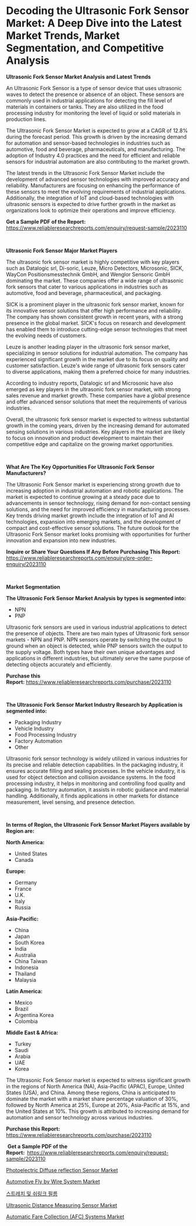 <p><h1>Decoding the Ultrasonic Fork Sensor Market: A Deep Dive into the Latest Market Trends, Market Segmentation, and Competitive Analysis</h1></p><p><strong>Ultrasonic Fork Sensor Market Analysis and Latest Trends</strong></p>
<p><p>An Ultrasonic Fork Sensor is a type of sensor device that uses ultrasonic waves to detect the presence or absence of an object. These sensors are commonly used in industrial applications for detecting the fill level of materials in containers or tanks. They are also utilized in the food processing industry for monitoring the level of liquid or solid materials in production lines.</p><p>The Ultrasonic Fork Sensor Market is expected to grow at a CAGR of 12.8% during the forecast period. This growth is driven by the increasing demand for automation and sensor-based technologies in industries such as automotive, food and beverage, pharmaceuticals, and manufacturing. The adoption of Industry 4.0 practices and the need for efficient and reliable sensors for industrial automation are also contributing to the market growth.</p><p>The latest trends in the Ultrasonic Fork Sensor Market include the development of advanced sensor technologies with improved accuracy and reliability. Manufacturers are focusing on enhancing the performance of these sensors to meet the evolving requirements of industrial applications. Additionally, the integration of IoT and cloud-based technologies with ultrasonic sensors is expected to drive further growth in the market as organizations look to optimize their operations and improve efficiency.</p></p>
<p><strong>Get a Sample PDF of the Report:&nbsp;</strong> <a href="https://www.reliableresearchreports.com/enquiry/request-sample/2023110">https://www.reliableresearchreports.com/enquiry/request-sample/2023110</a></p>
<p>&nbsp;</p>
<p><strong>Ultrasonic Fork Sensor Major Market Players</strong></p>
<p><p>The ultrasonic fork sensor market is highly competitive with key players such as Datalogic srl, Di-soric, Leuze, Micro Detectors, Microsonic, SICK, WayCon Positionsmesstechnik GmbH, and Wenglor Sensoric GmbH dominating the market. These companies offer a wide range of ultrasonic fork sensors that cater to various applications in industries such as automotive, food and beverage, pharmaceutical, and packaging.</p><p>SICK is a prominent player in the ultrasonic fork sensor market, known for its innovative sensor solutions that offer high performance and reliability. The company has shown consistent growth in recent years, with a strong presence in the global market. SICK's focus on research and development has enabled them to introduce cutting-edge sensor technologies that meet the evolving needs of customers.</p><p>Leuze is another leading player in the ultrasonic fork sensor market, specializing in sensor solutions for industrial automation. The company has experienced significant growth in the market due to its focus on quality and customer satisfaction. Leuze's wide range of ultrasonic fork sensors cater to diverse applications, making them a preferred choice for many industries.</p><p>According to industry reports, Datalogic srl and Microsonic have also emerged as key players in the ultrasonic fork sensor market, with strong sales revenue and market growth. These companies have a global presence and offer advanced sensor solutions that meet the requirements of various industries.</p><p>Overall, the ultrasonic fork sensor market is expected to witness substantial growth in the coming years, driven by the increasing demand for automated sensing solutions in various industries. Key players in the market are likely to focus on innovation and product development to maintain their competitive edge and capitalize on the growing market opportunities.</p></p>
<p>&nbsp;</p>
<p><strong>What Are The Key Opportunities For Ultrasonic Fork Sensor Manufacturers?</strong></p>
<p><p>The Ultrasonic Fork Sensor market is experiencing strong growth due to increasing adoption in industrial automation and robotic applications. The market is expected to continue growing at a steady pace due to advancements in sensor technology, rising demand for non-contact sensing solutions, and the need for improved efficiency in manufacturing processes. Key trends driving market growth include the integration of IoT and AI technologies, expansion into emerging markets, and the development of compact and cost-effective sensor solutions. The future outlook for the Ultrasonic Fork Sensor market looks promising with opportunities for further innovation and expansion into new industries.</p></p>
<p><strong>Inquire or Share Your Questions If Any Before Purchasing This Report:</strong> <a href="https://www.reliableresearchreports.com/enquiry/pre-order-enquiry/2023110">https://www.reliableresearchreports.com/enquiry/pre-order-enquiry/2023110</a></p>
<p>&nbsp;</p>
<p><strong>Market Segmentation</strong></p>
<p><strong>The Ultrasonic Fork Sensor Market Analysis by types is segmented into:</strong></p>
<p><ul><li>NPN</li><li>PNP</li></ul></p>
<p><p>Ultrasonic fork sensors are used in various industrial applications to detect the presence of objects. There are two main types of Ultrasonic fork sensor markets - NPN and PNP. NPN sensors operate by switching the output to ground when an object is detected, while PNP sensors switch the output to the supply voltage. Both types have their own unique advantages and applications in different industries, but ultimately serve the same purpose of detecting objects accurately and efficiently.</p></p>
<p><strong>Purchase this Report:&nbsp;</strong><a href="https://www.reliableresearchreports.com/purchase/2023110">https://www.reliableresearchreports.com/purchase/2023110</a></p>
<p>&nbsp;</p>
<p><strong>The Ultrasonic Fork Sensor Market Industry Research by Application is segmented into:</strong></p>
<p><ul><li>Packaging Industry</li><li>Vehicle Industry</li><li>Food Processing Industry</li><li>Factory Automation</li><li>Other</li></ul></p>
<p><p>Ultrasonic fork sensor technology is widely utilized in various industries for its precise and reliable detection capabilities. In the packaging industry, it ensures accurate filling and sealing processes. In the vehicle industry, it is used for object detection and collision avoidance systems. In the food processing industry, it helps in monitoring and controlling food quality and packaging. In factory automation, it assists in robotic guidance and material handling. Additionally, it finds applications in other markets for distance measurement, level sensing, and presence detection.</p></p>
<p>&nbsp;</p>
<p><strong>In terms of Region, the Ultrasonic Fork Sensor Market Players available by Region are:</strong></p>
<p>
    <p> <strong> North America: </strong>
        <ul>
            <li>United States</li>
            <li>Canada</li>
        </ul>
        </p> 
    <p> <strong> Europe: </strong>
        <ul>
            <li>Germany</li>
            <li>France</li>
            <li>U.K.</li>
            <li>Italy</li>
            <li>Russia</li>
        </ul>
        </p> 
    <p> <strong> Asia-Pacific: </strong>
        <ul>
            <li>China</li>
            <li>Japan</li>
            <li>South Korea</li>
            <li>India</li>
            <li>Australia</li>
            <li>China Taiwan</li>
            <li>Indonesia</li>
            <li>Thailand</li>
            <li>Malaysia</li>
        </ul>
        </p> 
    <p> <strong> Latin America: </strong>
        <ul>
            <li>Mexico</li>
            <li>Brazil</li>
            <li>Argentina Korea</li>
            <li>Colombia</li>
        </ul>
        </p> 
    <p> <strong> Middle East & Africa: </strong>
        <ul>
            <li>Turkey</li>
            <li>Saudi</li>
            <li>Arabia</li>
            <li>UAE</li>
            <li>Korea</li>
        </ul>
    </p>
    </p>
<p><p>The Ultrasonic Fork Sensor market is expected to witness significant growth in the regions of North America (NA), Asia-Pacific (APAC), Europe, United States (USA), and China. Among these regions, China is anticipated to dominate the market with a market share percentage valuation of 30%, followed by North America at 25%, Europe at 20%, Asia-Pacific at 15%, and the United States at 10%. This growth is attributed to increasing demand for automation and sensor technology across various industries.</p></p>
<p><strong>Purchase this Report: </strong><a href="https://www.reliableresearchreports.com/purchase/2023110">https://www.reliableresearchreports.com/purchase/2023110</a></p>
<p>&nbsp;<strong>Get a Sample PDF of the Report:&nbsp;&nbsp;</strong><a href="https://www.reliableresearchreports.com/enquiry/request-sample/2023110">https://www.reliableresearchreports.com/enquiry/request-sample/2023110</a></p>
<p><strong></strong></p>
<p><p><a href="https://github.com/wusalecollins540tpqoz/Market-Research-Report-List-1/blob/main/photoelectric-diffuse-reflection-sensor-market.md">Photoelectric Diffuse reflection Sensor Market</a></p><p><a href="https://view.publitas.com/reportprime-1/automotive-fly-by-wire-system-market-provides-detailed-segmentation-of-this-market-based-on-type-application-and-region-and-forecast-for-the-period-from-2024-2031/">Automotive Fly by Wire System Market</a></p><p><a href="https://medium.com/@josephweaver29/%EC%8A%A4%ED%8A%B8%EB%A0%88%EC%B9%98-%ED%95%84%EB%A6%84%EA%B3%BC-%EC%88%98%EC%B6%95-%ED%95%84%EB%A6%84-%EC%8B%9C%EC%9E%A5-%EC%8B%9C%EC%9E%A5-cagr-%EC%8B%9C%EC%9E%A5-%ED%8A%B8%EB%A0%8C%EB%93%9C-%EB%B0%8F-%EC%84%B1%EC%9E%A5-%EC%A0%84%EB%9E%B5%EC%97%90-%EB%8C%80%ED%95%9C-%ED%86%B5%EC%B0%B0%EB%A0%A5-30bc8a0c34a4">스트레치 및 쉬링크 필름</a></p><p><a href="https://github.com/kathiaseamanalvaradovlprc2h/Market-Research-Report-List-1/blob/main/ultrasonic-distance-measuring-sensor-market.md">Ultrasonic Distance Measuring Sensor Market</a></p><p><a href="https://bubble-tree-ea4.notion.site/Automatic-Fare-Collection-AFC-Systems-Market-Research-Report-Provides-thorough-Industry-Overview--f858aba1ddab4b91bd64646b6095a366">Automatic Fare Collection (AFC) Systems Market</a></p></p>